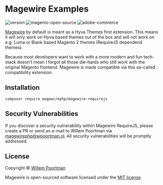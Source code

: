 # Magewire Examples
![version](https://img.shields.io/badge/Version-1.0.0--beta-blue)
![magento-open-source](https://img.shields.io/badge/Magento_Open_Source-2.4.x-orange)
![adobe-commerce](https://img.shields.io/badge/Adobe_Commerce-2.4.x-red)

[Magewire](https://github.com/magewirephp/magewire) by default is meant as a Hyva Themes first extension. This means it will only work on Hyva based themes out of the box and will not work on e.g. Luma or Blank based Magento 2 themes (RequireJS dependend themes).

Because most developers want to work with a more modern and fun tech-stack doesn't mean I forgot all those die-hards who still work with the original Magento frontend. Magewire is made compatible via this so-called compatibility extension.

## Installation
```
composer require magewirephp/magewire-requirejs
```

## Security Vulnerabilities
If you discover a security vulnerability within Magewire RequireJS, please create a PR or send an e-mail to Willem Poortman via [magewirephp@wpoortman.nl](mailto:magewirephp@wpoortman.nl). All security vulnerabilities will be promptly addressed.

## License
Copyright © [Willem Poortman](https://github.com/wpoortman)

Magewire is open-sourced software licensed under the [MIT license](LICENSE.md).
